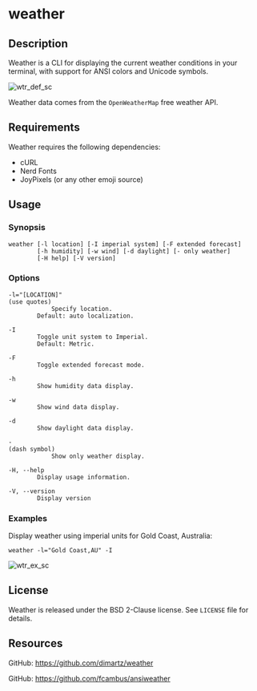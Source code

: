 # weather



## Description

Weather is a CLI for displaying the current weather conditions
in your terminal, with support for ANSI colors and Unicode symbols.

![wtr_def_sc](https://user-images.githubusercontent.com/98893034/194855543-759d83ba-6ae9-4c9c-a06b-326079fa9c20.png)

Weather data comes from the `OpenWeatherMap` free weather API.



## Requirements

Weather requires the following dependencies:

- cURL
- Nerd Fonts
- JoyPixels (or any other emoji source)



## Usage

### Synopsis

	weather [-l location] [-I imperial system] [-F extended forecast]
	        [-h humidity] [-w wind] [-d daylight] [- only weather]
	        [-H help] [-V version]

### Options

	-l="[LOCATION]"
	(use quotes)
	        	Specify location.
			Default: auto localization.
	
	-I
			Toggle unit system to Imperial.
			Default: Metric.
	
	-F
			Toggle extended forecast mode.
	
	-h
			Show humidity data display.
	
	-w
			Show wind data display.
		
	-d
			Show daylight data display.
		
	-
	(dash symbol)
	        	Show only weather display.
	
	-H, --help
			Display usage information.
		
	-V, --version
			Display version


### Examples

Display weather using imperial units for Gold Coast, Australia:

	weather -l="Gold Coast,AU" -I

![wtr_ex_sc](https://user-images.githubusercontent.com/98893034/194863363-2104ae37-bb65-459b-8ce4-baa351314cd9.png)



## License

Weather is released under the BSD 2-Clause license. See `LICENSE` file
for details.



## Resources

GitHub: https://github.com/dimartz/weather

GitHub: https://github.com/fcambus/ansiweather

